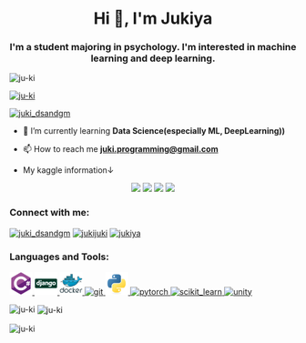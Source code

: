 <h1 align="center">Hi 👋, I'm Jukiya</h1>
<h3 align="center">I'm a student majoring in psychology. I'm interested in machine learning and deep learning.</h3>

<p align="left"> <img src="https://komarev.com/ghpvc/?username=ju-ki&label=Profile%20views&color=0e75b6&style=flat" alt="ju-ki" /> </p>

<p align="left"> <a href="https://github.com/ryo-ma/github-profile-trophy"><img src="https://github-profile-trophy.vercel.app/?username=ju-ki" alt="ju-ki" /></a> </p>

<p align="left"> <a href="https://twitter.com/juki_dsandgm" target="blank"><img src="https://img.shields.io/twitter/follow/juki_dsandgm?logo=twitter&style=for-the-badge" alt="juki_dsandgm" /></a> </p>

- 🌱 I’m currently learning **Data Science(especially ML, DeepLearning))**

- 📫 How to reach me **juki.programming@gmail.com**


- My kaggle information↓

<p align="center">
  <img src="https://road-to-kaggle-grandmaster.vercel.app/api/badges/jukijuki/competition/light" />
  <img src="https://road-to-kaggle-grandmaster.vercel.app/api/badges/jukijuki/dataset/light" />
  <img src="https://road-to-kaggle-grandmaster.vercel.app/api/badges/jukijuki/notebook/light" />
  <img src="https://road-to-kaggle-grandmaster.vercel.app/api/badges/jukijuki/discussion/light" />
</p>


<h3 align="left">Connect with me:</h3>
<p align="left">
<a href="https://twitter.com/juki_dsandgm" target="blank"><img align="center" src="https://raw.githubusercontent.com/rahuldkjain/github-profile-readme-generator/master/src/images/icons/Social/twitter.svg" alt="juki_dsandgm" height="30" width="40" /></a>
<a href="https://kaggle.com/jukijuki" target="blank"><img align="center" src="https://raw.githubusercontent.com/rahuldkjain/github-profile-readme-generator/master/src/images/icons/Social/kaggle.svg" alt="jukijuki" height="30" width="40" /></a>
<a href="https://www.leetcode.com/jukiya" target="blank"><img align="center" src="https://raw.githubusercontent.com/rahuldkjain/github-profile-readme-generator/master/src/images/icons/Social/leet-code.svg" alt="jukiya" height="30" width="40" /></a>
</p>

<h3 align="left">Languages and Tools:</h3>
<p align="left"> <a href="https://www.w3schools.com/cs/" target="_blank" rel="noreferrer"> <img src="https://raw.githubusercontent.com/devicons/devicon/master/icons/csharp/csharp-original.svg" alt="csharp" width="40" height="40"/> </a> <a href="https://www.djangoproject.com/" target="_blank" rel="noreferrer"> <img src="https://raw.githubusercontent.com/devicons/devicon/master/icons/django/django-original.svg" alt="django" width="40" height="40"/> </a> <a href="https://www.docker.com/" target="_blank" rel="noreferrer"> <img src="https://raw.githubusercontent.com/devicons/devicon/master/icons/docker/docker-original-wordmark.svg" alt="docker" width="40" height="40"/> </a> <a href="https://git-scm.com/" target="_blank" rel="noreferrer"> <img src="https://www.vectorlogo.zone/logos/git-scm/git-scm-icon.svg" alt="git" width="40" height="40"/> </a> <a href="https://www.python.org" target="_blank" rel="noreferrer"> <img src="https://raw.githubusercontent.com/devicons/devicon/master/icons/python/python-original.svg" alt="python" width="40" height="40"/> </a> <a href="https://pytorch.org/" target="_blank" rel="noreferrer"> <img src="https://www.vectorlogo.zone/logos/pytorch/pytorch-icon.svg" alt="pytorch" width="40" height="40"/> </a> <a href="https://scikit-learn.org/" target="_blank" rel="noreferrer"> <img src="https://upload.wikimedia.org/wikipedia/commons/0/05/Scikit_learn_logo_small.svg" alt="scikit_learn" width="40" height="40"/> </a> <a href="https://unity.com/" target="_blank" rel="noreferrer"> <img src="https://www.vectorlogo.zone/logos/unity3d/unity3d-icon.svg" alt="unity" width="40" height="40"/> </a> </p>

<p><img align="left" src="https://github-readme-stats.vercel.app/api/top-langs?username=ju-ki&show_icons=true&locale=en&layout=compact" alt="ju-ki" /></p>

<p>&nbsp;<img align="center" src="https://github-readme-stats.vercel.app/api?username=ju-ki&show_icons=true&locale=en" alt="ju-ki" /></p>

<p><img align="center" src="https://github-readme-streak-stats.herokuapp.com/?user=ju-ki&" alt="ju-ki" /></p>
